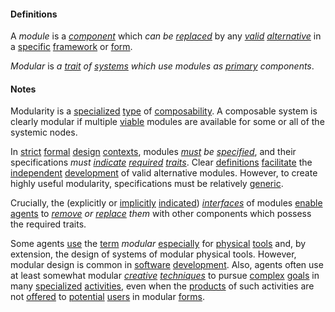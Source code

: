 #### Definitions

A *module* is a *[component](https://github.com/gcassel/Modular-Organization-Terminology/blob/master/terms/component.md)* which *can be [replaced](https://github.com/gcassel/Modular-Organization-Terminology/blob/master/terms/replace.md)* by any *[valid](https://github.com/gcassel/Modular-Organization-Terminology/blob/master/terms/valid.md) [alternative](https://github.com/gcassel/Modular-Organization-Terminology/blob/master/terms/alternative.md)* in a [specific](https://github.com/gcassel/Modular-Organization-Terminology/blob/master/terms/specific.md) [framework](https://github.com/gcassel/Modular-Organization-Terminology/blob/master/terms/framework.md) or [form](https://github.com/gcassel/Modular-Organization-Terminology/blob/master/terms/form.md).  

*Modular* is *a [trait](https://github.com/gcassel/Modular-Organization-Terminology/blob/master/terms/trait.md) of [systems](https://github.com/gcassel/Modular-Organization-Terminology/blob/master/terms/system.md) which use modules as [primary](https://github.com/gcassel/Modular-Organization-Terminology/blob/master/terms/base.md) components*.
 
#### Notes

Modularity is a [specialized](https://github.com/gcassel/Modular-Organization-Terminology/blob/master/terms/specialize.md) [type](https://github.com/gcassel/Modular-Organization-Terminology/blob/master/terms/type.md) of [composability](https://github.com/gcassel/Modular-Organization-Terminology/blob/master/terms/composable.md).  A composable system is clearly modular if multiple [viable](https://github.com/gcassel/Modular-Organization-Terminology/blob/master/terms/viable.md) modules are available for some or all of the systemic nodes.

In [strict](https://github.com/gcassel/Modular-Organization-Terminology/blob/master/terms/strict.md) [formal](https://github.com/gcassel/Modular-Organization-Terminology/blob/master/terms/form.md) [design](https://github.com/gcassel/Modular-Organization-Terminology/blob/master/terms/design.md) [contexts](https://github.com/gcassel/Modular-Organization-Terminology/blob/master/terms/context.md), modules *[must](https://github.com/gcassel/Modular-Organization-Terminology/blob/master/terms/shall.md) be [specified](https://github.com/gcassel/Modular-Organization-Terminology/blob/master/terms/specification.md)*, and their specifications *must [indicate](https://github.com/gcassel/Modular-Organization-Terminology/blob/master/terms/indicate.md) [required](https://github.com/gcassel/Modular-Organization-Terminology/blob/master/terms/require.md) [traits](https://github.com/gcassel/Modular-Organization-Terminology/blob/master/terms/trait.md)*.  Clear [definitions](https://github.com/gcassel/Modular-Organization-Terminology/blob/master/terms/define.md) [facilitate](https://github.com/gcassel/Modular-Organization-Terminology/blob/master/terms/facilitate.md) the [independent](https://github.com/gcassel/Modular-Organization-Terminology/blob/master/terms/independent.md) [development](https://github.com/gcassel/Modular-Organization-Terminology/blob/master/terms/develop.md) of valid alternative modules.  However, to create highly useful modularity, specifications must be relatively [generic](https://github.com/gcassel/Modular-Organizing-Terminology/blob/master/terms/generic.md).

Crucially, the (explicitly or [implicitly](https://github.com/gcassel/Modular-Organization-Terminology/blob/master/terms/imply.md) [indicated](https://github.com/gcassel/Modular-Organization-Terminology/blob/master/terms/indicate.md)) *[interfaces](https://github.com/gcassel/Modular-Organization-Terminology/blob/master/terms/interface.md)* of modules [enable](https://github.com/gcassel/Modular-Organization-Terminology/blob/master/terms/enable.md) [agents](https://github.com/gcassel/Modular-Organization-Terminology/blob/master/terms/agent.md) to *[remove](https://github.com/gcassel/Modular-Organization-Terminology/blob/master/terms/remove.md) or [replace](https://github.com/gcassel/Modular-Organization-Terminology/blob/master/terms/replace.md) them* with other components which possess the required traits.
 
Some agents [use](https://github.com/gcassel/Modular-Organization-Terminology/blob/master/terms/use.md) the [term](https://github.com/gcassel/Modular-Organization-Terminology/blob/master/terms/term.md) *modular* [especially](https://github.com/gcassel/Modular-Organization-Terminology/blob/master/terms/specialize.md) for [physical](https://github.com/gcassel/Modular-Organization-Terminology/blob/master/terms/physical.md) [tools](https://github.com/gcassel/Modular-Organization-Terminology/blob/master/terms/tool.md) and, by extension, the design of systems of modular physical tools.  However, modular design is common in [software](https://github.com/gcassel/Modular-Organization-Terminology/blob/master/terms/software.md) [development](https://github.com/gcassel/Modular-Organization-Terminology/blob/master/terms/development.md).  Also, agents often use at least somewhat modular *[creative](https://github.com/gcassel/Modular-Organization-Terminology/blob/master/terms/create.md) [techniques](https://github.com/gcassel/Modular-Organization-Terminology/blob/master/terms/technique.md)* to pursue [complex](https://github.com/gcassel/Modular-Organization-Terminology/blob/master/terms/complex.md) [goals](https://github.com/gcassel/Modular-Organization-Terminology/blob/master/terms/goal.md) in many [specialized](https://github.com/gcassel/Modular-Organization-Terminology/blob/master/terms/specialize.md) [activities](https://github.com/gcassel/Modular-Organization-Terminology/blob/master/terms/activity.md), even when the [products](https://github.com/gcassel/Modular-Organization-Terminology/blob/master/terms/produce.md) of such activities are not [offered](https://github.com/gcassel/Modular-Organization-Terminology/blob/master/terms/offer.md) to [potential](https://github.com/gcassel/Modular-Organization-Terminology/blob/master/terms/potential.md) [users](https://github.com/gcassel/Modular-Organization-Terminology/blob/master/terms/user.md) in modular [forms](https://github.com/gcassel/Modular-Organization-Terminology/blob/master/terms/form.md).
